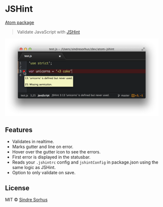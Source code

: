 # JSHint

[Atom package](https://atom.io/packages/jshint)

> Validate JavaScript with [JSHint](http://jshint.com)

![](screenshot.png)


## Features

- Validates in realtime.
- Marks gutter and line on error.
- Hover over the gutter icon to see the errors.
- First error is displayed in the statusbar.
- Reads your `.jshintrc` config and `jshintConfig` in package.json using the same logic as JSHint.
- Option to only validate on save.


## License

MIT © [Sindre Sorhus](http://sindresorhus.com)
